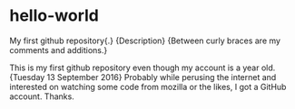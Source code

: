# hello-world
My first github repository{.}  {Description}
{Between curly braces are my comments and additions.}

This is my first github repository even though my account is a year old.
{Tuesday 13 September 2016}
Probably while perusing the internet and interested on watching some code from mozilla or the likes, I got a GitHub account.
Thanks.

